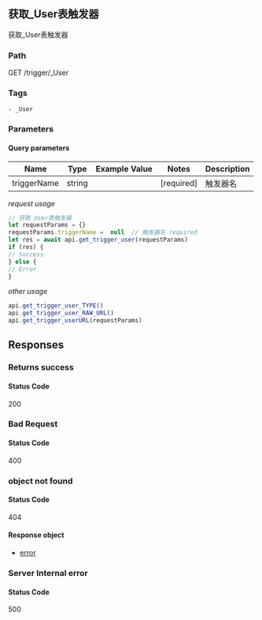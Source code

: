 ## 获取_User表触发器

获取_User表触发器
### Path
GET /trigger/_User

### Tags
    - _User
### Parameters

#### Query parameters

| Name | Type | Example Value | Notes | Description |
| ---- | ---- | ------------- | -------- | ----------- |
| triggerName | string |  |  [required]  | 触发器名 |

*request usage*
```javascript
// 获取_User表触发器
let requestParams = {}
requestParams.triggerName =  null  // 触发器名 required
let res = await api.get_trigger_user(requestParams)
if (res) {
// Success
} else {
// Error
}
```
*other usage*
```javascript
api.get_trigger_user_TYPE()
api.get_trigger_user_RAW_URL()
api.get_trigger_userURL(requestParams)
```

## Responses
### Returns success

#### Status Code
200



### Bad Request

#### Status Code
400



### object not found

#### Status Code
404


#### Response object
* [error](../models/error.md)

### Server Internal error

#### Status Code
500



